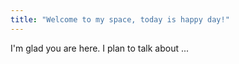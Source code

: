 ```yaml
---
title: "Welcome to my space, today is happy day!"
---
```


I'm glad you are here. I plan to talk about ...
